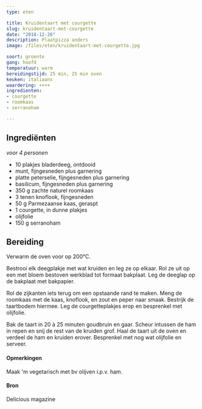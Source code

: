```yaml
---
type: eten

title: Kruidentaart met courgette
slug: kruidentaart-met-courgette
date: "2018-12-26"
description: Plaatpizza anders
image: /files/eten/kruidentaart-met-courgette.jpg

soort: groente
gang: hoofd
temperatuur: warm
bereidingstijd: 25 min, 25 min oven
keuken: italiaans
waardering: ++++
ingredienten:
- courgette
- roomkaas
- serranoham

---
```


## Ingrediënten

*voor 4 personen*

* 10 plakjes bladerdeeg, ontdooid
* munt, fijngesneden plus garnering
* platte peterselie, fijngesneden plus garnering
* basilicum, fijngesneden plus garnering
* 350 g zachte naturel roomkaas
* 3 tenen knoflook, fijngesneden
* 50 g Parmezaanse kaas, geraspt
* 1 courgette, in dunne plakjes
* olijfolie
* 150 g serranoham


## Bereiding

Verwarm de oven voor op 200°C.

Bestrooi elk deegplakje met wat kruiden en leg ze op elkaar. Rol ze uit op een met bloem bestoven werkblad tot formaat bakplaat. Leg de deeglap op de bakplaat met bakpapier.

Rol de zijkanten iets terug om een opstaande rand te maken. Meng de roomkaas met de kaas, knoflook, en zout en peper naar smaak. Bestrijk de taartbodem hiermee. Leg de courgetteplakjes erop en besprenkel met olijfolie.

Bak de taart in 20 à 25 minuten goudbruin en gaar. Scheur intussen de ham in repen en snij de rest van de kruiden grof. Haal de taart uit de oven en verdeel de ham en kruiden erover. Besprenkel met nog wat olijfolie en serveer.

#### Opmerkingen

Maak 'm vegetarisch met bv olijven i.p.v. ham.

#### Bron

Delicious magazine
